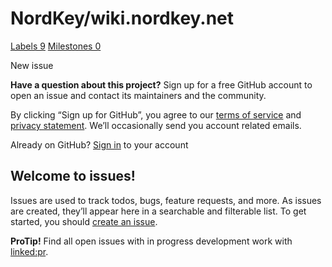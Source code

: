 # NordKey/wiki.nordkey.net

 [Labels 9](https://github.com/NordKey/wiki.nordkey.net/labels) [Milestones 0](https://github.com/NordKey/wiki.nordkey.net/milestones)

 New issue

 **Have a question about this project?** Sign up for a free GitHub account to open an issue and contact its maintainers and the community.

By clicking “Sign up for GitHub”, you agree to our [terms of service](https://docs.github.com/terms) and [privacy statement](https://docs.github.com/privacy). We’ll occasionally send you account related emails.

 Already on GitHub? [Sign in](https://github.com/login?return_to=%2FNordKey%2Fwiki.nordkey.net%2Fissues%2Fnew) to your account

## Welcome to issues!

Issues are used to track todos, bugs, feature requests, and more. As issues are created, they’ll appear here in a searchable and filterable list. To get started, you should [create an issue](https://github.com/NordKey/wiki.nordkey.net/issues/new/choose).

**ProTip!** Find all open issues with in progress development work with [linked:pr](https://github.com/NordKey/wiki.nordkey.net/issues?q=is%3Aissue+is%3Aopen+linked%3Apr).

